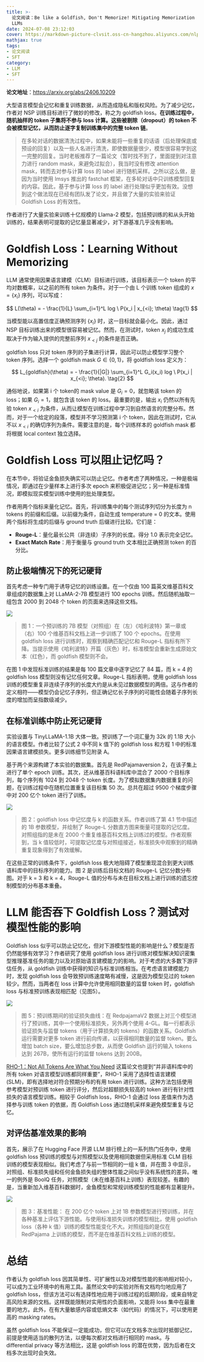 ```yaml
---
title: >-
  论文阅读：Be like a Goldfish, Don't Memorize! Mitigating Memorization in Generative
  LLMs
date: 2024-07-08 23:12:03
cover: https://markdown-picture-clvsit.oss-cn-hangzhou.aliyuncs.com/nlp/paper/Be%20like%20a%20Goldfish%20Dont%20Memorize%20Mitigating%20Memorization%20in%20Generative%20LLMs/Figure%201.png
mathjax: true
tags:
- 论文阅读
- SFT
category:
- LLM
- SFT
---
```


**论文地址**：https://arxiv.org/abs/2406.10209

大型语言模型会记忆和重复训练数据，从而造成隐私和版权风险。为了减少记忆，作者对 NSP 训练目标进行了微妙的修改，称之为 goldfish loss。**在训练过程中，随机抽样的 token 子集将不参与 loss 计算。这些被剔除（dropout）的 token 不会被模型记忆，从而防止逐字复制训练集中的完整 token 链**。

> 在多轮对话的数据清洗过程中，如果未能将一些重复的话语（后处理保底或预设的回复）以及一些人名进行清洗，即使数据量很少，模型很容易学到这一完整的回复。当时老板推荐了一篇论文（暂时找不到了，里面提到对注意力进行 random mask，来避免过拟合），我当时没有修改 attention mask，转而去对参与计算 loss 的 label 进行随机采样。之所以这么做，是因为当时使用 lmsys 推出的 fastchat 框架，在多轮对话中只训练模型回复的内容。因此，基于参与计算 loss 的 label 进行处理似乎更加有效。没想到这个做法现在已经有团队发了论文，并且做了大量的实验来验证 Goldfish Loss 的有效性。

作者进行了大量实验来训练十亿规模的 Llama-2 模型，包括预训练的和从头开始训练的，结果表明可提取的记忆量显著减少，对下游基准几乎没有影响。

# Goldfish Loss：Learning Without Memorizing

LLM 通常使用因果语言建模（CLM）目标进行训练，该目标表示一个 token 的平均对数概率，以之前的所有 token 为条件。对于一个由 L 个训练 token 组成的 $x = \{x_i\}$ 序列，可以写成：

$$
L(\theta) = - \frac{1}{L} \sum_{i=1}^L log \ P(x_i | x_{<i}; \theta) \tag{1}
$$

当模型能以高置信度正确预测序列 $\{x_i\}$ 时，这一目标就会最小化。因此，通过 NSP 目标训练出来的模型很容易被记忆。然而，在测试时，token $x_j$ 的成功生成取决于作为输入提供的完整前序列 $x_{<j}$ 的条件是否正确。

goldfish loss 只对 token 序列的子集进行计算，因此可以防止模型学习整个 token 序列。选择一个 goldfish mask $G \in \{0, 1\}$，将 goldfish loss 定义为：

$$
L_{goldfish}(\theta) = - \frac{1}{|G|} \sum_{i=1}^L G_i(x_i) log \ P(x_i | x_{<i}; \theta). \tag{2}
$$

通俗地说，如果第 i 个 token的 mask value 是 $G_i = 0$，就忽略该 token 的 loss；如果 $G_i = 1$，就包含该 token 的 loss。最重要的是，输出 $x_i$ 仍然以所有先验 token $x_{<i}$ 为条件，从而让模型在训练过程中学习到自然语言的完整分布。然而，对于一个给定的段落，模型并不学习预测第 i 个 token，因此在测试时，它从不以 $x_{<i}$ 的确切序列为条件。需要注意的是，每个训练样本的 goldfish mask 都将根据 local context 独立选择。

# Goldfish Loss 可以阻止记忆吗？

在本节中，将验证金鱼损失确实可以防止记忆。作者考虑了两种情况，一种是极端情况，即通过在少量样本上进行多次 epoch 来积极促进记忆；另一种是标准情况，即模拟现实模型训练中使用的批处理类型。

作者用两个指标来量化记忆。首先，将训练集中的每个测试序列切分为长度为 n tokens 的前缀和后缀。以前缀为条件，自动生成 temperature = 0 的文本。使用两个指标将生成的后缀与 ground truth 后缀进行比较。它们是：

- **Rouge-L**：量化最长公共（非连续）子序列的长度。得分 1.0 表示完全记忆。
- **Exact Match Rate**：用于衡量与 ground truth 文本相比正确预测 token 的百分比。

## 防止极端情况下的死记硬背

首先考虑一种专门用于诱导记忆的训练设置。在一个仅由 100 篇英文维基百科文章组成的数据集上对 LLaMA-2-7B 模型进行 100 epochs 训练。然后随机抽取一组包含 2000 到 2048 个 token 的页面来选择这些文档。

![](https://markdown-picture-clvsit.oss-cn-hangzhou.aliyuncs.com/nlp/paper/Be%20like%20a%20Goldfish%20Dont%20Memorize%20Mitigating%20Memorization%20in%20Generative%20LLMs/Figure%201.png)

> 图 1：一个预训练的 7B 模型（对照组）在（左）《哈利波特》第一章或（右）100 个维基百科文档上进一步训练了 100 个 epochs。在使用 goldfish loss 进行训练时，观察到精确匹配记忆和 Rouge-L 指标有所下降。当提示使用《哈利波特》开篇（灰色）时，标准模型会重新生成原始文本（红色），而 goldfish 模型则不会。

在图 1 中发现标准训练的结果是每 100 篇文章中逐字记忆了 84 篇，而 k = 4 的 goldfish loss 模型则没有记忆任何文章。Rouge-L 指标表明，使用 goldfish loss 训练的模型重复非连续子序列的长度大约是从未见过数据模型的两倍。这与作者的定义相符——模型仍会记忆子序列，但正确记忆长子序列的可能性会随着子序列长度的增加而呈指数级减少。

## 在标准训练中防止死记硬背

实验设置与 TinyLLaMA-1.1B 大体一致。预训练了一个词汇量为 32k 的 1.1B 大小的语言模型。作者比较了公式 2 中不同 k 值下的 goldfish loss 和方程 1 中的标准因果语言建模损失。更多训练细节见附录 A。

基于两个来源构建了本实验的数据集。首先是 RedPajamaversion 2，在该子集上进行了单个 epoch 训练。其次，还从维基百科语料库中混合了 2000 个目标序列，每个序列有 1024 到 2048 个 token 长度。为了模拟数据集内数据重复的问题，在训练过程中在随机位置重复该目标集 50 次。总共在超过 9500 个梯度步骤中对 200 亿个 token 进行了训练。

![](https://markdown-picture-clvsit.oss-cn-hangzhou.aliyuncs.com/nlp/paper/Be%20like%20a%20Goldfish%20Dont%20Memorize%20Mitigating%20Memorization%20in%20Generative%20LLMs/Figure%202.png)

> 图 2：goldfish loss 中记忆度与 k 的函数关系。作者训练了第 4.1 节中描述的 1B 参数模型，并绘制了 Rouge-L 分数直方图来衡量可提取的记忆度。对照组指的是未在 2000 个重复维基百科文档上训练过的模型。作者观察到，当 k 值较低时，可提取记忆度与对照组接近，标准损失中观察到的精确重复现象得到了有效缓解。

在这些正常的训练条件下，goldfish loss 极大地阻碍了模型重现混合到更大训练语料库中的目标序列的能力。图 2 是训练后目标文档的 Rouge-L 记忆分数分布图。对于 k = 3 和 k = 4，Rouge-L 值的分布与未在目标文档上进行训练的遗忘控制模型的分布基本重叠。

# LLM 能否吞下 Goldfish Loss？测试对模型性能的影响

Goldfish loss 似乎可以防止记忆化，但对下游模型性能的影响是什么？模型是否仍然能够有效学习？作者研究了使用 goldfish loss 进行训练对模型解决知识密集型推理基准任务的能力以及对原始语言建模能力的影响。对于考虑的大多数下游评估任务，从 goldfish 训练中获得的知识与标准训练相当。在考虑语言建模能力时，发现 goldfish loss 会导致预训练速度略有减慢，这是因为模型见过的 token 较少。然而，当两者在 loss 计算中允许使用相同数量的监督 token 时，goldfish loss 与标准预训练表现相匹配（见图5）。

![](https://markdown-picture-clvsit.oss-cn-hangzhou.aliyuncs.com/nlp/paper/Be%20like%20a%20Goldfish%20Dont%20Memorize%20Mitigating%20Memorization%20in%20Generative%20LLMs/Figure%205.png)

> 图 5：预训练期间的验证损失曲线：在 RedpajamaV2 数据上对三个模型进行了预训练，其中一个使用标准损失，另外两个使用 4-GL。每一行都表示验证损失与监督 tokens（用于计算损失的 tokens）的函数关系。Goldfish 运行需要对更多 token 进行前向传递，以获得相同数量的监督 token。要么增加 batch size，要么增加总步数，从而使 Goldfish 运行的输入 tokens 达到 267B，使所有运行的监督 tokens 达到 200B。

[RHO-1：Not All Tokens Are What You Need](https://clvsit.github.io/%E8%AE%BA%E6%96%87%E9%98%85%E8%AF%BB%EF%BC%9ARHO-1%EF%BC%9ANot-All-Tokens-Are-What-You-Need-%E9%80%89%E6%8B%A9%E4%BD%A0%E9%9C%80%E8%A6%81%E7%9A%84-Tokens-%E5%8F%82%E4%B8%8E%E8%AE%AD%E7%BB%83/) 这篇论文也提到“并非语料库中的所有 token 对语言模型训练都同样重要”，RHO-1 采用了选择性语言建模 (SLM)，即有选择地对符合预期分布的有用 token 进行训练。这种方法包括使用参考模型对预训练 token 进行评分，然后对超额损失较高的 token 进行有针对性损失的语言模型训练。相较于 Goldfish loss，RHO-1 会通过 loss 差值来作为选择参与训练 token 的依据，而 Goldfish Loss 通过随机采样来避免模型重复与记忆。

## 对评估基准效果的影响

首先，展示了在 Hugging Face 开源 LLM 排行榜上的一系列热门任务中，使用 goldfish loss 预训练的模型与对照模型以及使用相同数据但采用标准 CLM 目标训练的模型表现相似。我们考虑了与前一节相同的一组 k 值，并在图 3 中显示，对照组、标准损失组和任何金鱼损失组的整体性能之间似乎没有系统性的差异。唯一的例外是 BoolQ 任务，对照模型（未在维基百科上训练）表现较差。有趣的是，当重新加入维基百科数据时，金鱼模型和常规训练模型的性能都有显著提升。

![](https://markdown-picture-clvsit.oss-cn-hangzhou.aliyuncs.com/nlp/paper/Be%20like%20a%20Goldfish%20Dont%20Memorize%20Mitigating%20Memorization%20in%20Generative%20LLMs/Figure%203.png)

> 图 3：基准性能： 在 200 亿个 token 上对 1B 参数模型进行预训练，并在各种基准上评估下游性能。与使用标准损失训练的模型相比，使用 goldfish loss（各种 k 值）训练的模型性能变化不大。对照组指的是仅在 RedPajama 上训练的模型，而不是在维基百科文档上训练的模型。

# 总结

作者认为 goldfish loss 因其简单性、可扩展性以及对模型性能的影响相对较小，可以成为工业环境中的有用工具。虽然论文中的实验对所有文档均匀地应用了 goldfish loss，但该方法可以有选择性地应用于训练过程的后期阶段，或来自特定高风险来源的文档。这样既能限制对实用性的负面影响，又能将 loss 集中在最重要的地方。此外，在有大量敏感内容或低熵文本（如代码）的情况下，可以使用更高的 masking rates。

虽然 goldfish loss 不能保证一定能成功，但它可以在文档多次出现时抵御记忆，前提是使用适当的散列方法，以便每次都对文档进行相同的 mask。与 differential privacy 等方法相比，这是 goldfish loss 的潜在优势，因为后者在文档多次出现时会失效。
